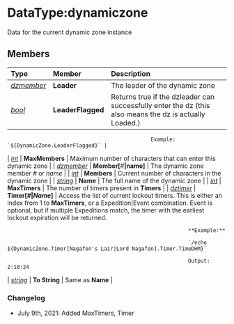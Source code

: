 # DataType:dynamiczone

Data for the current dynamic zone instance

## Members

| **Type** | **Member** | **Description** |
| :--- | :--- | :--- |
| [_dzmember_](datatype-dzmember.md) | **Leader** | The leader of the dynamic zone |
| [_bool_](datatype-bool.md) | **LeaderFlagged** | Returns true if the dzleader can successfully enter the dz (this also means the dz is actually Loaded.)

                                                  Example: `${DynamicZone.LeaderFlagged}` |
| [_int_](datatype-int.md) | **MaxMembers** | Maximum number of characters that can enter this dynamic zone |
| [_dzmember_](datatype-dzmember.md) | **Member\[**#**|**name**\]** | The dynamic zone member _#_ or _name_ |
| [_int_](datatype-int.md) | **Members** | Current number of characters in the dynamic zone |
| [_string_](datatype-string.md) | **Name** | The full name of the dynamic zone |
| [_int_](datatype-int.md) | **MaxTimers** | The number of timers present in **Timers** |
| [_dztimer_](datatype-dztimer.md) | **Timer[_\#_|_Name_]** | Access the list of current lockout timers. This is either an index from
                                                              1 to **MaxTimers**, or a Expedition|Event combination. Event is optional,
                                                              but if multiple Expeditions match, the timer with the earliest lockout
                                                              expiration will be returned.

                                                              **Example:**
                                                              
                                                              `/echo ${DynamicZone.Timer[Nagafen's Lair|Lord Nagafen].Timer.TimeDHM}`
          
                                                              Output: 2:10:24
| [_string_](datatype-string.md) | **To String** | Same as **Name** |

### Changelog

* July 9th, 2021: Added MaxTimers, Timer

